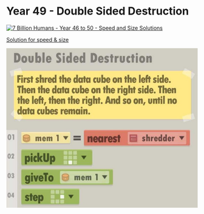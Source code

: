# Year 49 - Double Sided Destruction

[![7 Billion Humans - Year 46 to 50 - Speed and Size Solutions](https://img.youtube.com/vi/avmCMdDR8xo/0.jpg)](https://www.youtube.com/watch?v=avmCMdDR8xo&t=296s)

[Solution for speed & size](../Year49/solution.txt)

![Solution for speed & size](solution.JPEG "Year 49")